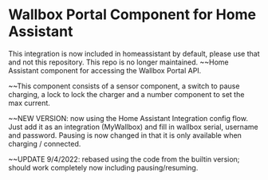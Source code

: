 # Wallbox Portal Component for Home Assistant

This integration is now included in homeassistant by default, please use that and not this repository. This repo is no longer maintained.
~~Home Assistant component for accessing the Wallbox Portal API.

~~This component consists of a sensor component, a switch to pause charging, a lock to lock the charger and a number component to set the max current.

~~NEW VERSION: now using the Home Assistant Integration config flow. Just add it as an integration (MyWallbox) and fill in wallbox serial, username and password. Pausing is now changed in that it is only available when charging / connected.

~~UPDATE 9/4/2022: rebased using the code from the builtin version; should work completely now including pausing/resuming.


